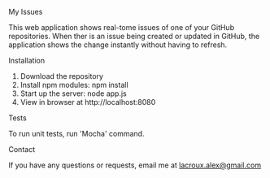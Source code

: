 My Issues

This web application shows real-tome issues of one of your GitHub repositories. When ther is an issue being created or updated in GitHub, the application shows the change instantly without having to refresh.

Installation

1. Download the repository
2. Install npm modules: npm install
3. Start up the server: node app.js
4. View in browser at http://localhost:8080


Tests

To run unit tests, run 'Mocha' command.


Contact

If you have any questions or requests, email me at lacroux.alex@gmail.com